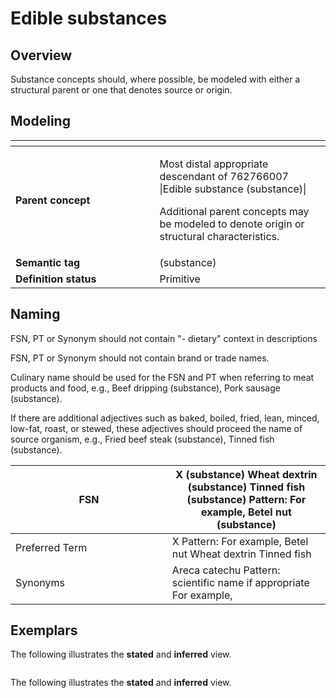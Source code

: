 # Edible substances

## Overview

Substance concepts should, where possible, be modeled with either a structural parent or one that denotes source or origin.

## Modeling

<table data-header-hidden><thead><tr><th width="214.5546875"></th><th></th></tr></thead><tbody><tr><td><strong>Parent concept</strong></td><td><p>Most distal appropriate descendant of 762766007 |Edible substance (substance)|</p><p>Additional parent concepts may be modeled to denote origin or structural characteristics.</p></td></tr><tr><td><strong>Semantic tag</strong></td><td>(substance)</td></tr><tr><td><strong>Definition status</strong></td><td>Primitive</td></tr></tbody></table>

## Naming

FSN, PT or Synonym should not contain "- dietary" context in descriptions

FSN, PT or Synonym should not contain brand or trade names.

Culinary name should be used for the FSN and PT when referring to meat products and food, e.g., Beef dripping (substance), Pork sausage (substance).

If there are additional adjectives such as baked, boiled, fried, lean, minced, low-fat, roast, or stewed, these adjectives should proceed the name of source organism, e.g., Fried beef steak (substance), Tinned fish (substance).

<table><thead><tr><th width="234.84765625">FSN</th><th>X (substance) Wheat dextrin (substance) Tinned fish (substance) Pattern: For example, Betel nut (substance)</th></tr></thead><tbody><tr><td>Preferred Term</td><td>X Pattern: For example, Betel nut Wheat dextrin Tinned fish</td></tr><tr><td>Synonyms</td><td>Areca catechu Pattern: scientific name if appropriate For example,</td></tr></tbody></table>

## Exemplars

The following illustrates the **stated** and **inferred** view.

<figure><img src="../../../../substance/images/174691565.png" alt=""><figcaption></figcaption></figure>



The following illustrates the **stated** and **inferred** view.

<figure><img src="../../../../substance/images/174691566.png" alt=""><figcaption></figcaption></figure>
